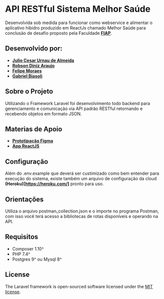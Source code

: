 # API RESTful Sistema Melhor Saúde 
Desenvolvida sob medida para funcionar como webservice e alimentar o aplicativo hibidro produzido em ReactJs chamado Melhor Saúde para conclusão de desafio proposto pela Faculdade **[FIAP](https://fiap.com.br)**.


## Desenvolvido por:
- **[Julio Cesar Urnau de Almeida](https://www.linkedin.com/in/urnau/)**
- **[Robson Diniz Araujo](https://www.linkedin.com/in/robsondaraujo/)**
- **[Felipe Moraes](#)**
- **[Gabriel Biasoli](#)**



## Sobre o Projeto
Utilizando o Framework Laravel foi desenvolvimento todo backend para gerenciamento e comunicação via API padrão RESTful retornando e recebendo objetos em formato JSON.


## Materias de Apoio
- **[Prototipação Figma](https://www.figma.com/file/7MIK4jMREmAz87FkCSnCP9/Melhor-Sa%C3%BAde?node-id=11%3A407)**
- **[App ReactJS](https://github.com/urnauzao/app-melhor-saude)**


## Configuração
Além do .env.example que deverá ser custimizado como bem entender para execução do sistema, existe também um arquivo de configuração da cloud **(Heroku)[https://heroku.com/]** pronto para uso.


## Orientações
Utiliza o arquivo postman_collection.json e o importe no programa Postman, com isso você terá acesso a bibliotecas de rotas disponíveis e operando na API.

## Requisitos
- Composer 1.10^
- PHP 7.4^
- Postgres 9^ ou Mysql 8^


## License
The Laravel framework is open-sourced software licensed under the [MIT license](https://opensource.org/licenses/MIT).
